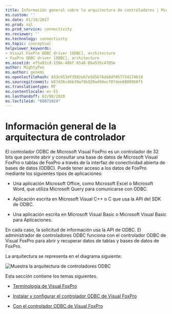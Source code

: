 ```yaml
---
title: Información general sobre la arquitectura de controladores | Microsoft Docs
ms.custom: ''
ms.date: 01/19/2017
ms.prod: sql
ms.prod_service: connectivity
ms.reviewer: ''
ms.technology: connectivity
ms.topic: conceptual
helpviewer_keywords:
- Visual FoxPro ODBC driver [ODBC], architecture
- FoxPro ODBC driver [ODBC], architecture
ms.assetid: ef5a91cd-158e-40bf-b5a8-8ba535c4705e
author: MightyPen
ms.author: genemi
ms.openlocfilehash: 833c953df3502eb7e5d5676da8df057734174619
ms.sourcegitcommit: b87d36c46b39af8b929ad94ec707dee8800950f5
ms.translationtype: MT
ms.contentlocale: es-ES
ms.lasthandoff: 02/08/2020
ms.locfileid: "68071924"
---
```

# <a name="driver-architecture-overview"></a>Información general de la arquitectura de controlador
El controlador ODBC de Microsoft Visual FoxPro es un controlador de 32 bits que permite abrir y consultar una base de datos de Microsoft Visual FoxPro o tablas de FoxPro a través de la interfaz de conectividad abierta de bases de datos (ODBC). Puede tener acceso a los datos de FoxPro mediante los siguientes tipos de aplicaciones:  
  
-   Una aplicación Microsoft Office, como Microsoft Excel o Microsoft Word, que utiliza Microsoft Query para comunicarse con ODBC.  
  
-   Aplicación escrita en Microsoft Visual C++ o C que usa la API del SDK de ODBC.  
  
-   Una aplicación escrita en Microsoft Visual Basic o Microsoft Visual Basic para Aplicaciones.  
  
 En cada caso, la solicitud de información usa la API de ODBC. El administrador de controladores ODBC funciona con el controlador ODBC de Visual FoxPro para abrir y recuperar datos de tablas y bases de datos de FoxPro.  
  
 La arquitectura se representa en el diagrama siguiente:  
  
 ![Muestra la arquitectura de controladores ODBC](../../odbc/microsoft/media/vfparch.gif "vfparch")  
  
 Esta sección contiene los temas siguientes.  
  
-   [Terminología de Visual FoxPro](../../odbc/microsoft/visual-foxpro-terminology.md)  
  
-   [Instalar y configurar el controlador ODBC de Visual FoxPro](../../odbc/microsoft/installing-and-configuring.md)  
  
-   [Con el controlador ODBC de Visual FoxPro](../../odbc/microsoft/using-the-visual-foxpro-odbc-driver.md)

